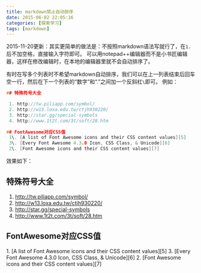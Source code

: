```yaml
---
title: markdown禁止自动排序
date: 2015-06-02 22:05:16
categories: [探索学习]
tags: [markdown]
---
```

2015-11-20更新：其实更简单的做法是：不按照markdown语法写就行了，在`1.`后不加空格，直接输入字符即可。
可以用notepad++编辑器而不是小书匠编辑器，这样在修改编辑时，在本地的编辑器里就不会自动排序了。

有时在写多个列表时不希望markdown自动排序，我们可以在上一列表结束后回车空一行，然后在下一个列表的“数字”和“\.”之间加一个反斜杠`\`即可。
例如：
<!--more-->
``` c
## 特殊符号大全

 1. http://tw.piliapp.com/symbol/
 2. http://w13.loxa.edu.tw/ctjh930220/
 3. http://star.gg/special-symbols
 4. http://www.1t2t.com/3t/soft/28.htm
 
## FontAwesome对应CSS值
 1\. [A list of Font Awesome icons and their CSS content values][5]
 3\. [Every Font Awesome 4.3.0 Icon, CSS Class, & Unicode][6]
 2\. [Font Awesome icons and their CSS content values][7]
```
效果如下：
## 特殊符号大全

 1. http://tw.piliapp.com/symbol/
 2. http://w13.loxa.edu.tw/ctjh930220/
 3. http://star.gg/special-symbols
 4. http://www.1t2t.com/3t/soft/28.htm
 
## FontAwesome对应CSS值
1\. [A list of Font Awesome icons and their CSS content values][5]
3\. [Every Font Awesome 4.3.0 Icon, CSS Class, & Unicode][6]
2\. [Font Awesome icons and their CSS content values][7]